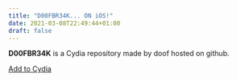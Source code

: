 ```yaml
---
title: "D00FBR34K... ON iOS!"
date: 2021-03-08T22:49:44+01:00
draft: false
---
```

<div class="container">
	<div class="card">
		<div class="card-body">
			<p><span class="text-primary"><b>D00FBR34K</span></b> is a Cydia repository made by doof hosted on github.</p>
			<a class="btn btn-sm btn-primary" href="cydia://url/https://cydia.saurik.com/api/share#?source=https://thedoofmodern.github.io/doofbreak">Add to Cydia</a>
		</div>
	</div>
</div>
